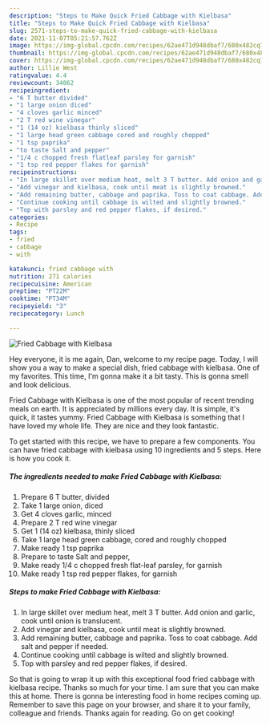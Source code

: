 ```yaml
---
description: "Steps to Make Quick Fried Cabbage with Kielbasa"
title: "Steps to Make Quick Fried Cabbage with Kielbasa"
slug: 2571-steps-to-make-quick-fried-cabbage-with-kielbasa
date: 2021-11-07T05:21:57.762Z
image: https://img-global.cpcdn.com/recipes/62ae471d948dbaf7/680x482cq70/fried-cabbage-with-kielbasa-recipe-main-photo.jpg
thumbnail: https://img-global.cpcdn.com/recipes/62ae471d948dbaf7/680x482cq70/fried-cabbage-with-kielbasa-recipe-main-photo.jpg
cover: https://img-global.cpcdn.com/recipes/62ae471d948dbaf7/680x482cq70/fried-cabbage-with-kielbasa-recipe-main-photo.jpg
author: Lillie West
ratingvalue: 4.4
reviewcount: 34062
recipeingredient:
- "6 T butter divided"
- "1 large onion diced"
- "4 cloves garlic minced"
- "2 T red wine vinegar"
- "1 (14 oz) kielbasa thinly sliced"
- "1 large head green cabbage cored and roughly chopped"
- "1 tsp paprika"
- "to taste Salt and pepper"
- "1/4 c chopped fresh flatleaf parsley for garnish"
- "1 tsp red pepper flakes for garnish"
recipeinstructions:
- "In large skillet over medium heat, melt 3 T butter. Add onion and garlic, cook until onion is translucent."
- "Add vinegar and kielbasa, cook until meat is slightly browned."
- "Add remaining butter, cabbage and paprika. Toss to coat cabbage. Add salt and pepper if needed."
- "Continue cooking until cabbage is wilted and slightly browned."
- "Top with parsley and red pepper flakes, if desired."
categories:
- Recipe
tags:
- fried
- cabbage
- with

katakunci: fried cabbage with 
nutrition: 271 calories
recipecuisine: American
preptime: "PT22M"
cooktime: "PT34M"
recipeyield: "3"
recipecategory: Lunch

---
```



![Fried Cabbage with Kielbasa](https://img-global.cpcdn.com/recipes/62ae471d948dbaf7/680x482cq70/fried-cabbage-with-kielbasa-recipe-main-photo.jpg)

Hey everyone, it is me again, Dan, welcome to my recipe page. Today, I will show you a way to make a special dish, fried cabbage with kielbasa. One of my favorites. This time, I'm gonna make it a bit tasty. This is gonna smell and look delicious.



Fried Cabbage with Kielbasa is one of the most popular of recent trending meals on earth. It is appreciated by millions every day. It is simple, it's quick, it tastes yummy. Fried Cabbage with Kielbasa is something that I have loved my whole life. They are nice and they look fantastic.


To get started with this recipe, we have to prepare a few components. You can have fried cabbage with kielbasa using 10 ingredients and 5 steps. Here is how you cook it.

<!--inarticleads1-->

##### The ingredients needed to make Fried Cabbage with Kielbasa:

1. Prepare 6 T butter, divided
1. Take 1 large onion, diced
1. Get 4 cloves garlic, minced
1. Prepare 2 T red wine vinegar
1. Get 1 (14 oz) kielbasa, thinly sliced
1. Take 1 large head green cabbage, cored and roughly chopped
1. Make ready 1 tsp paprika
1. Prepare to taste Salt and pepper,
1. Make ready 1/4 c chopped fresh flat-leaf parsley, for garnish
1. Make ready 1 tsp red pepper flakes, for garnish




<!--inarticleads2-->

##### Steps to make Fried Cabbage with Kielbasa:

1. In large skillet over medium heat, melt 3 T butter. Add onion and garlic, cook until onion is translucent.
1. Add vinegar and kielbasa, cook until meat is slightly browned.
1. Add remaining butter, cabbage and paprika. Toss to coat cabbage. Add salt and pepper if needed.
1. Continue cooking until cabbage is wilted and slightly browned.
1. Top with parsley and red pepper flakes, if desired.




So that is going to wrap it up with this exceptional food fried cabbage with kielbasa recipe. Thanks so much for your time. I am sure that you can make this at home. There is gonna be interesting food in home recipes coming up. Remember to save this page on your browser, and share it to your family, colleague and friends. Thanks again for reading. Go on get cooking!
